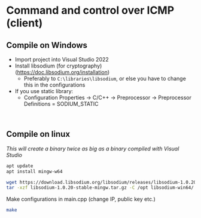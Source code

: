 # Command and control over ICMP (client)



## Compile on Windows
- Import project into Visual Studio 2022
- Install libsodium (for cryptography) (https://doc.libsodium.org/installation)
	- Preferably to `C:\libraries\libsodium`, or else you have to change this in the configurations
- If you use static library:
	- Configuration Properties -> C/C++ -> Preprocessor -> Preprocessor Definitions = SODIUM_STATIC

<br>

## Compile on linux
*This will create a binary twice as big as a binary compiled with Visual Studio*

```sh
apt update
apt install mingw-w64
```

```sh
wget https://download.libsodium.org/libsodium/releases/libsodium-1.0.20-stable-mingw.tar.gz
tar -xzf libsodium-1.0.20-stable-mingw.tar.gz -C /opt libsodium-win64/
```

Make configurations in main.cpp (change IP, public key etc.)
```sh
make
```